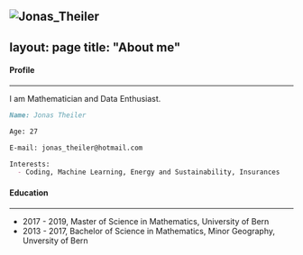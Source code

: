 ![Jonas_Theiler](https://user-images.githubusercontent.com/80971809/112206002-b7c0cd80-8c15-11eb-85e4-e0ce6bf05f52.jpg)
---
layout: page
title: "About me"
---


#### Profile
---

I am Mathematician and Data Enthusiast. 


```markdown
Name: Jonas Theiler

Age: 27

E-mail: jonas_theiler@hotmail.com

Interests:
  - Coding, Machine Learning, Energy and Sustainability, Insurances

```


#### Education
---

  - 2017 - 2019, Master of Science in Mathematics, University of Bern
  - 2013 - 2017, Bachelor of Science in Mathematics, Minor Geography, Unversity of Bern

